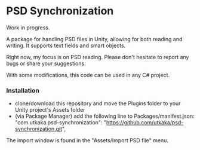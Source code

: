 # PSD Synchronization

Work in progress.

A package for handling PSD files in Unity, allowing for both reading and writing. It supports text fields and smart objects.

Right now, my focus is on PSD reading. Please don't hesitate to report any bugs or share your suggestions.

With some modifications, this code can be used in any C# project.

### Installation
- clone/download this repository and move the Plugins folder to your Unity project's Assets folder
- (via Package Manager) add the following line to Packages/manifest.json: "com.utkaka.psd-synchronization": "https://github.com/utkaka/psd-synchronization.git",

The import window is found in the "Assets/Import PSD file" menu.